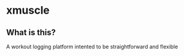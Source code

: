 # xmuscle

## What is this?

A workout logging platform intented to be straightforward and flexible
